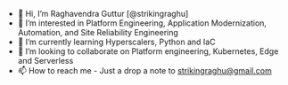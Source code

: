 - 👋 Hi, I’m Raghavendra Guttur [@strikingraghu]
- 👀 I’m interested in Platform Engineering, Application Modernization, Automation, and Site Reliability Engineering
- 🌱 I’m currently learning Hyperscalers, Python and IaC
- 💞️ I’m looking to collaborate on Platform engineering, Kubernetes, Edge and Serverless
- 📫 How to reach me - Just a drop a note to strikingraghu@gmail.com

<!---
strikingraghu/strikingraghu is a ✨ special ✨ repository because its `README.md` (this file) appears on your GitHub profile.
You can click the Preview link to take a look at your changes.
--->
